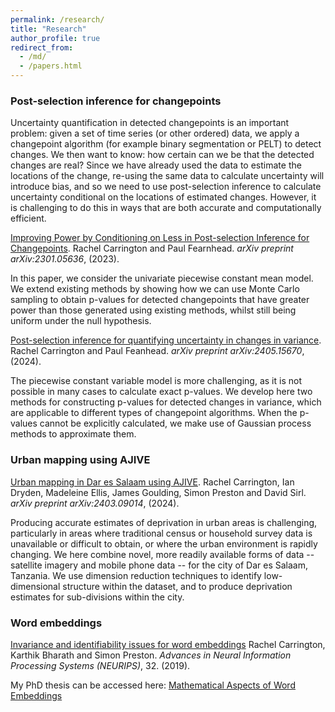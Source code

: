 ```yaml
---
permalink: /research/
title: "Research"
author_profile: true
redirect_from: 
  - /md/
  - /papers.html
---
```


### Post-selection inference for changepoints

Uncertainty quantification in detected changepoints is an important problem: given a set of time series (or other ordered) data, we apply a changepoint algorithm (for example binary segmentation or PELT) to detect changes. We then want to know: how certain can we be that the detected changes are real? Since we have already used the data to estimate the locations of the change, re-using the same data to calculate uncertainty will introduce bias, and so we need to use post-selection inference to calculate uncertainty conditional on the locations of estimated changes. However, it is challenging to do this in ways that are both accurate and computationally efficient.

[Improving Power by Conditioning on Less in Post-selection Inference for Changepoints](https://arxiv.org/pdf/2301.05636.pdf).
Rachel Carrington and Paul Fearnhead. _arXiv preprint arXiv:2301.05636_, (2023).

In this paper, we consider the univariate piecewise constant mean model. We extend existing methods by showing how we can use Monte Carlo sampling to obtain p-values for detected changepoints that have greater power than those generated using existing methods, whilst still being uniform under the null hypothesis.

[Post-selection inference for quantifying uncertainty in changes in variance](https://arxiv.org/pdf/2405.15670). Rachel Carrington and Paul Feanhead. _arXiv preprint arXiv:2405.15670_, (2024).

The piecewise constant variable model is more challenging, as it is not possible in many cases to calculate exact p-values. We develop here two methods for constructing p-values for detected changes in variance, which are applicable to different types of changepoint algorithms. When the p-values cannot be explicitly calculated, we make use of Gaussian process methods to approximate them.

### Urban mapping using AJIVE

[Urban mapping in Dar es Salaam using AJIVE](https://arxiv.org/pdf/2403.09014). Rachel Carrington, Ian Dryden, Madeleine Ellis, James Goulding, Simon Preston and David Sirl. _arXiv preprint arXiv:2403.09014_, (2024).

Producing accurate estimates of deprivation in urban areas is challenging, particularly in areas where traditional census or household survey data is unavailable or difficult to obtain, or where the urban environment is rapidly changing. We here combine novel, more readily available forms of data -- satellite imagery and mobile phone data -- for the city of Dar es Salaam, Tanzania. We use dimension reduction techniques to identify low-dimensional structure within the dataset, and to produce deprivation estimates for sub-divisions within the city.

### Word embeddings

[Invariance and identifiability issues for word embeddings](https://proceedings.neurips.cc/paper/2019/file/44885837c518b06e3f98b41ab8cedc0f-Paper.pdf) 
Rachel Carrington, Karthik Bharath and Simon Preston. _Advances in Neural Information Processing Systems (NEURIPS)_, 32. (2019).

My PhD thesis can be accessed here: [Mathematical Aspects of Word Embeddings](https://eprints.nottingham.ac.uk/65089/)
